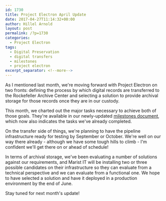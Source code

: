 ```yaml
---
id: 1730
title: Project Electron April Update
date: 2017-04-27T11:14:32+00:00
author: Hillel Arnold
layout: post
permalink: /?p=1730
categories:
  - Project Electron
tags:
  - Digital Preservation
  - digital transfers
  - milestones
  - project electron
excerpt_separator: <!--more-->
---
```

As I mentioned last month, we're moving forward with Project Electron on two fronts: defining the process by which digital records are transferred to the Rockefeller Archive Center and selecting a solution to provide archival storage for those records once they are in our custody.<!--more-->

This month, we charted out the major tasks necessary to achieve both of those goals. They're available in our newly-updated [milestones document](https://github.com/RockefellerArchiveCenter/project_electron/blob/master/docs/Milestones.md), which now also indicates the tasks we've already completed.

On the transfer side of things, we're planning to have the pipeline infrastructure ready for testing by September or October. We're well on our way there already - although we have some tough hills to climb - I'm confident we'll get there on or ahead of schedule!

In terms of archival storage, we've been evaluating a number of solutions against our requirements, and Marist IT will be installing two or three possible candidates on their infrastructure so they can evaluate from a technical perspective and we can evaluate from a functional one. We hope to have selected a solution and have it deployed in a production environment by the end of June.

Stay tuned for next month's update!
